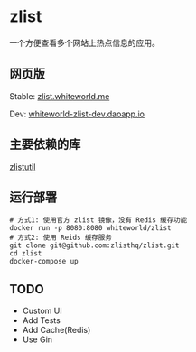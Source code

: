 # zlist

一个方便查看多个网站上热点信息的应用。

## 网页版

Stable: [zlist.whiteworld.me](http://zlist.whiteworld.me/)

Dev: [whiteworld-zlist-dev.daoapp.io](http://whiteworld-zlist-dev.daoapp.io/)

## 主要依赖的库

[zlistutil](https://github.com/zlisthq/zlistutil)

## 运行部署

    # 方式1: 使用官方 zlist 镜像，没有 Redis 缓存功能 
    docker run -p 8080:8080 whiteworld/zlist
    # 方式2: 使用 Reids 缓存服务
    git clone git@github.com:zlisthq/zlist.git
    cd zlist
    docker-compose up

## TODO

- Custom UI
- Add Tests
- Add Cache(Redis)
- Use Gin
